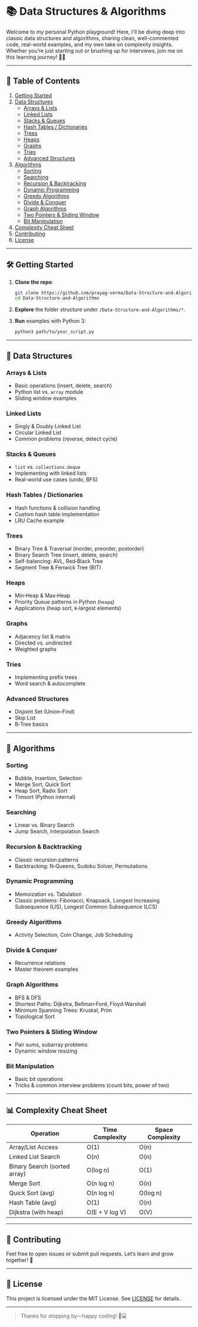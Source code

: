 # 📚 Data Structures & Algorithms

Welcome to my personal Python playground! Here, I'll be diving deep into classic data structures and algorithms, sharing clean, well-commented code, real-world examples, and my own take on complexity insights. Whether you’re just starting out or brushing up for interviews, join me on this learning journey! 🐍✨

---

## 🚀 Table of Contents

1. [Getting Started](#getting-started)
2. [Data Structures](#data-structures)
   - [Arrays & Lists](#arrays--lists)
   - [Linked Lists](#linked-lists)
   - [Stacks & Queues](#stacks--queues)
   - [Hash Tables / Dictionaries](#hash-tables--dictionaries)
   - [Trees](#trees)
   - [Heaps](#heaps)
   - [Graphs](#graphs)
   - [Tries](#tries)
   - [Advanced Structures](#advanced-structures)
3. [Algorithms](#algorithms)
   - [Sorting](#sorting)
   - [Searching](#searching)
   - [Recursion & Backtracking](#recursion--backtracking)
   - [Dynamic Programming](#dynamic-programming)
   - [Greedy Algorithms](#greedy-algorithms)
   - [Divide & Conquer](#divide--conquer)
   - [Graph Algorithms](#graph-algorithms)
   - [Two Pointers & Sliding Window](#two-pointers--sliding-window)
   - [Bit Manipulation](#bit-manipulation)
4. [Complexity Cheat Sheet](#complexity-cheat-sheet)
5. [Contributing](#contributing)
6. [License](#license)

---

## 🛠️ Getting Started

1. **Clone the repo**:

   ```bash
   git clone https://github.com/prayag-verma/Data-Structure-and-Algorithms.git
   cd Data-Structure-and-Algorithms
   ```

2. **Explore** the folder structure under `/Data-Structure-and-Algorithms/*`.
3. **Run** examples with Python 3:

   ```bash
   python3 path/to/your_script.py
   ```

---

## 📂 Data Structures

### Arrays & Lists
- Basic operations (insert, delete, search)
- Python list vs. `array` module
- Sliding window examples

### Linked Lists
- Singly & Doubly Linked List
- Circular Linked List
- Common problems (reverse, detect cycle)

### Stacks & Queues
- `list` vs. `collections.deque`
- Implementing with linked lists
- Real-world use cases (undo, BFS)

### Hash Tables / Dictionaries
- Hash functions & collision handling
- Custom hash table implementation
- LRU Cache example

### Trees
- Binary Tree & Traversal (inorder, preorder, postorder)
- Binary Search Tree (insert, delete, search)
- Self-balancing: AVL, Red‑Black Tree
- Segment Tree & Fenwick Tree (BIT)

### Heaps
- Min‑Heap & Max‑Heap
- Priority Queue patterns in Python (`heapq`)
- Applications (heap sort, k‑largest elements)

### Graphs
- Adjacency list & matrix
- Directed vs. undirected
- Weighted graphs

### Tries
- Implementing prefix trees
- Word search & autocomplete

### Advanced Structures
- Disjoint Set (Union-Find)
- Skip List
- B‑Tree basics

---

## 🧩 Algorithms

### Sorting
- Bubble, Insertion, Selection
- Merge Sort, Quick Sort
- Heap Sort, Radix Sort
- Timsort (Python internal)

### Searching
- Linear vs. Binary Search
- Jump Search, Interpolation Search

### Recursion & Backtracking
- Classic recursion patterns
- Backtracking: N‑Queens, Sudoku Solver, Permutations

### Dynamic Programming
- Memoization vs. Tabulation
- Classic problems: Fibonacci, Knapsack, Longest Increasing Subsequence (LIS), Longest Common Subsequence (LCS)

### Greedy Algorithms
- Activity Selection, Coin Change, Job Scheduling

### Divide & Conquer
- Recurrence relations
- Master theorem examples

### Graph Algorithms
- BFS & DFS
- Shortest Paths: Dijkstra, Bellman‑Ford, Floyd‑Warshall
- Minimum Spanning Trees: Kruskal, Prim
- Topological Sort

### Two Pointers & Sliding Window
- Pair sums, subarray problems
- Dynamic window resizing

### Bit Manipulation
- Basic bit operations
- Tricks & common interview problems (count bits, power of two)

---

## 📊 Complexity Cheat Sheet
| Operation                   | Time Complexity | Space Complexity |
|-----------------------------|-----------------|------------------|
| Array/List Access           | O(1)            | O(n)             |
| Linked List Search          | O(n)            | O(n)             |
| Binary Search (sorted array)| O(log n)        | O(1)             |
| Merge Sort                  | O(n log n)      | O(n)             |
| Quick Sort (avg)            | O(n log n)      | O(log n)         |
| Hash Table (avg)            | O(1)            | O(n)             |
| Dijkstra (with heap)        | O(E + V log V)  | O(V)             |

---

## 🤝 Contributing

Feel free to open issues or submit pull requests. Let’s learn and grow together! 🌱

---

## 📄 License

This project is licensed under the MIT License. See [LICENSE](LICENSE) for details.

---

> Thanks for stopping by—happy coding! 🐍💻

